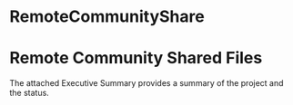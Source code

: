 # RemoteCommunityShare
# Remote Community Shared Files 
The attached Executive Summary provides a summary of the project and the status.
